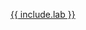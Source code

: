 <a href="https://github.com/orgs/ULL-ESIT-DMSI-2324/repositories?q={{ include.lab }}&type=all&language=&sort=" target="_blank">{{ include.lab }}</a>